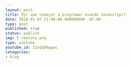 ```yaml
---
layout: post
title: Por que começar a programar usando Javascript?
date: 2018-01-07 21:00:00.000000000 -02:00
type: post
published: true
status: publish
img: 5-reasons.png
type: youtube
youtube_id: I1xQq06gqwc
categories:
- blog
---
```


